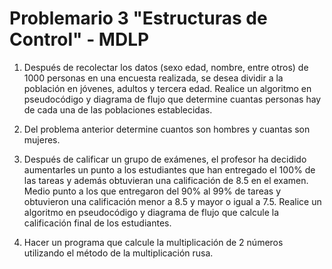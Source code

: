 # Problemario 3 "Estructuras de Control" - MDLP
1. Después de recolectar los datos (sexo edad, nombre, entre otros) de 1000 personas 
en una encuesta realizada, se desea dividir a la población en jóvenes, adultos y 
tercera edad. Realice un algoritmo en pseudocódigo y diagrama de flujo que 
determine cuantas personas hay de cada una de las poblaciones establecidas.

2. Del problema anterior determine cuantos son hombres y cuantas son mujeres.

3. Después de calificar un grupo de exámenes, el profesor ha decidido aumentarles 
un punto a los estudiantes que han entregado el 100% de las tareas y además 
obtuvieran una calificación de 8.5 en el examen. Medio punto a los que entregaron 
del 90% al 99% de tareas y obtuvieron una calificación menor a 8.5 y mayor o 
igual a 7.5. Realice un algoritmo en pseudocódigo y diagrama de flujo que calcule 
la calificación final de los estudiantes.

4. Hacer un programa que calcule la multiplicación de 2 números utilizando el 
método de la multiplicación rusa.